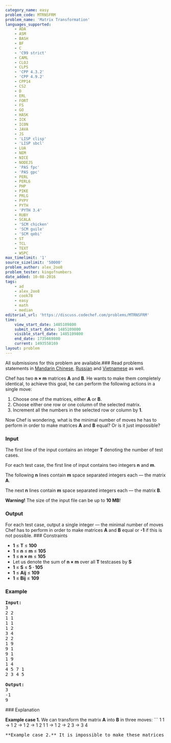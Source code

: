 ```yaml
---
category_name: easy
problem_code: MTRNSFRM
problem_name: 'Matrix Transformation'
languages_supported:
    - ADA
    - ASM
    - BASH
    - BF
    - C
    - 'C99 strict'
    - CAML
    - CLOJ
    - CLPS
    - 'CPP 4.3.2'
    - 'CPP 4.9.2'
    - CPP14
    - CS2
    - D
    - ERL
    - FORT
    - FS
    - GO
    - HASK
    - ICK
    - ICON
    - JAVA
    - JS
    - 'LISP clisp'
    - 'LISP sbcl'
    - LUA
    - NEM
    - NICE
    - NODEJS
    - 'PAS fpc'
    - 'PAS gpc'
    - PERL
    - PERL6
    - PHP
    - PIKE
    - PRLG
    - PYPY
    - PYTH
    - 'PYTH 3.4'
    - RUBY
    - SCALA
    - 'SCM chicken'
    - 'SCM guile'
    - 'SCM qobi'
    - ST
    - TCL
    - TEXT
    - WSPC
max_timelimit: '1'
source_sizelimit: '50000'
problem_author: alex_2oo8
problem_tester: kingofnumbers
date_added: 10-08-2016
tags:
    - ad
    - alex_2oo8
    - cook78
    - easy
    - math
    - median
editorial_url: 'https://discuss.codechef.com/problems/MTRNSFRM'
time:
    view_start_date: 1485109800
    submit_start_date: 1485109800
    visible_start_date: 1485109800
    end_date: 1735669800
    current: 1493558169
layout: problem
---
```

All submissions for this problem are available.###  Read problems statements in [Mandarin Chinese](http://www.codechef.com/download/translated/COOK78/mandarin/MTRNSFRM.pdf), [Russian](http://www.codechef.com/download/translated/COOK78/russian/MTRNSFRM.pdf) and [Vietnamese](http://www.codechef.com/download/translated/COOK78/vietnamese/MTRNSFRM.pdf) as well.

Chef has two **n × m** matrices **A** and **B**. He wants to make them completely identical, to achieve this goal, he can perform the following actions in a single move:

1. Choose one of the matrices, either **A** or **B**.
2. Choose either one row or one column of the selected matrix.
3. Increment all the numbers in the selected row or column by **1**.

Now Chef is wondering, what is the minimal number of moves he has to perform in order to make matrices **A** and **B** equal? Or is it just impossible?

### Input

The first line of the input contains an integer **T** denoting the number of test cases.

For each test case, the first line of input contains two integers **n** and **m**.

The following **n** lines contain **m** space separated integers each ― the matrix **A**.

The next **n** lines contain **m** space separated integers each ― the matrix **B**.

**Warning!** The size of the input file can be up to **10 MB**!

### Output

For each test case, output a single integer ― the minimal number of moves Chef has to perform in order to make matrices **A** and **B** equal or **-1** if this is not possible. ### Constraints

- **1** ≤ **T** ≤ **100**
- **1** ≤ **n** ≤ **m** ≤ **105**
- **1** ≤ **n × m** ≤ **105**
- Let us denote the sum of **n × m** over all **T** testcases by **S**
- **1** ≤ **S** ≤ **5 · 105**
- **1** ≤ **Aij** ≤ **109**
- **1** ≤ **Bij** ≤ **109**

### Example

<pre><b>Input:</b>
3
2 2
1 1
1 1
1 2
3 4
2 2
1 9
9 1
9 1
1 9
1 4
4 5 7 1
2 3 4 5

<b>Output:</b>
3
-1
9
</pre>### Explanation

**Example case 1.** We can transform the matrix **A** into **B** in three moves: ```
1 1   ->   1 2   ->   1 2   ->   1 2
1 1   ->   1 2   ->   2 3   ->   3 4
<pre>**Example case 2.** It is impossible to make these matrices equal using only the allowed moves. **Example case 3.** We can transform matrix **A** into **4 5 7 7** in six moves and matrix **B** into the same **4 5 7 7** in three moves.
